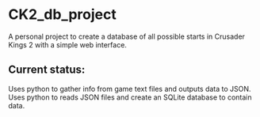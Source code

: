# CK2_db_project
A personal project to create a database of all possible starts in Crusader Kings 2 with a simple web interface. 

## Current status:
Uses python to gather info from game text files and outputs data to JSON. 
Uses python to reads JSON files and create an SQLite database to contain data.
